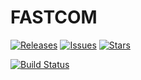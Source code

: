 # FASTCOM


[![Releases](https://img.shields.io/github/release/bardo91/fastcom.svg)](https://github.com/bardo91/fastcom/releases)  [![Issues](https://img.shields.io/github/issues/bardo91/fastcom.svg)](https://github.com/bardo91/fastcom/issues)  [![Stars](https://img.shields.io/github/stars/bardo91/fastcom.svg)](https://github.com/bardo91/fastcom/stars)

[![Build Status](https://travis-ci.org/Bardo91/fastcom.svg?branch=master)](https://travis-ci.org/Bardo91/fastcom)

